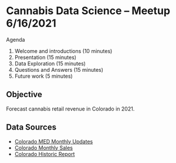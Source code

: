 # Cannabis Data Science – Meetup 6/16/2021

Agenda

1. Welcome and introductions (10 minutes)
2. Presentation (15 minutes)
3. Data Exploration (15 minutes)
4. Questions and Answers (15 minutes)
5. Future work (5 minutes)

## Objective

Forecast cannabis retail revenue in Colorado in 2021.

## Data Sources

- [Colorado MED Monthly Updates](https://sbg.colorado.gov/med-updates)
- [Colorado Monthly Sales](https://cdor.colorado.gov/data-and-reports/marijuana-data/marijuana-sales-reports)
- [Colorado Historic Report](https://drive.google.com/file/d/1dSoi4ZZ1tE1K5lOvIgp30J7exSNYguNQ/view)
